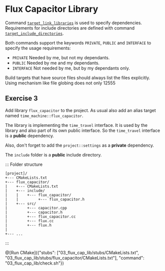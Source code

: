 # Flux Capacitor Library

Command [`target_link_libraries`](https://cmake.org/cmake/help/v3.10/command/target_link_libraries.html) is used to specify dependencies.
Requirements for include directories are defined with
command [`target_include_directories`](https://cmake.org/cmake/help/v3.10/command/target_include_directories.html).

Both commands support the keywords `PRIVATE`, `PUBLIC` and `INTERFACE` to specify the usage requirements:
- `PRIVATE` Needed by me, but not my dependants.
- `PUBLIC` Needed by me and my dependants.
- `INTERFACE` Not needed by me, but by my dependants only.

Build targets that have source files should always list the files explicitly.
Using mechanism like file globing does not only 12555

## Exercise 3

Add library `flux_capacitor` to the project.
As usual also add an alias target named `time_machine::flux_capacitor`.

The library is implementing the `time_travel` interface.
It is used by the library and also part of its own public interface.
So the `time_travel` interface is a **public** dependency.

Also, don't forget to add the `project::settings` as a **private** dependency.

The `include` folder is a **public** include directory.

::: Folder structure
```
[project]/
+--- CMakeLists.txt
+--- flux_capacitor/
|    +--- CMakeLists.txt
|    +--- include/
|    |    +--- flux_capacitor/
|    |         +--- flux_capacitor.h
|    +--- src/
|         +--- capacitor.cpp
|         +--- capacitor.h
|         +--- flux_capacitor.cc
|         +--- flux.cc
|         +--- flux.h
|
+--- ...
```
:::

@[Run CMake]({"stubs": ["03_flux_cap_lib/stubs/CMakeLists.txt", "03_flux_cap_lib/stubs/flux_capacitor/CMakeLists.txt"], "command": "03_flux_cap_lib/check.sh"})
